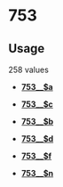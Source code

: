 # 753

## Usage

258 values

-   **[753\_\_$a](../../tags/753/753__a-1.md)**  

-   **[753\_\_$c](../../tags/753/753__c-2.md)**  

-   **[753\_\_$b](../../tags/753/753__b-3.md)**  

-   **[753\_\_$d](../../tags/753/753__d-4.md)**  

-   **[753\_\_$f](../../tags/753/753__f-5.md)**  

-   **[753\_\_$n](../../tags/753/753__n-6.md)**  


